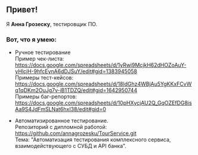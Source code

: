 ## **Привет!**
Я **Анна Грозеску**, тестировщик ПО.
### Вот, что я умею: 
- Ручное тестирование <br>Пример чек-листа: https://docs.google.com/spreadsheets/d/1yRwj9McjkH62dHOZoAuY-yHlcjH-9hfcEynA6dDJSuY/edit#gid=1383945058 <br>Примеры тест-кейсов: https://docs.google.com/spreadsheets/d/18ldGhz4WBjAu5YgKKxFCvWq1qDKm2OuJg7v-iB1TDZQ/edit#gid=1642950744 <br>Примеры баг-репортов: https://docs.google.com/spreadsheets/d/10pHXycjAU2Q_GqOZEfDG8isAa9S4JdFmSLNat6hxI38/edit#gid=0 

- Автоматизированное тестирование.  <br>Репозиторий с дипломной работой: https://github.com/annagrozesku/TourService.git <br>Тема: "Автоматизация тестирования комплексного сервиса, взаимодействующего с СУБД и API банка".

